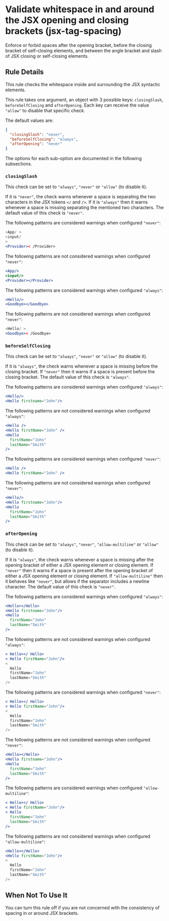 # Validate whitespace in and around the JSX opening and closing brackets (jsx-tag-spacing)

Enforce or forbid spaces after the opening bracket, before the closing bracket of self-closing elements, and between the angle bracket and slash of JSX closing or self-closing elements.

## Rule Details

This rule checks the whitespace inside and surrounding the JSX syntactic elements.

This rule takes one argument, an object with 3 possible keys: `closingSlash`, `beforeSelfClosing` and `afterOpening`. Each key can receive the value `"allow"` to disable that specific check.

The default values are:

```json
{
  "closingSlash": "never",
  "beforeSelfClosing": "always",
  "afterOpening": "never"
}
```

The options for each sub-option are documented in the following subsections.

### `closingSlash`

This check can be set to `"always"`, `"never"` or `"allow"` (to disable it).

If it is `"never"`, the check warns whenever a space is separating the two characters in the JSX tokens `</` and `/>`. If it is `"always"` then it warns whenever a space is missing separating the mentioned two characters. The default value of this check is `"never"`.

The following patterns are considered warnings when configured `"never"`:

```jsx
<App/ >
<input/
>
<Provider>< /Provider>
```

The following patterns are not considered warnings when configured `"never"`:

```jsx
<App/>
<input/>
<Provider></Provider>
```

The following patterns are considered warnings when configured `"always"`:

```jsx
<Hello/>
<Goodbye></Goodbye>
```

The following patterns are not considered warnings when configured `"never"`:

```jsx
<Hello/ >
<Goodbye>< /Goodbye>
```

### `beforeSelfClosing`

This check can be set to `"always"`, `"never"` or `"allow"` (to disable it).

If it is `"always"`, the check warns whenever a space is missing before the closing bracket. If `"never"` then it warns if a space is present before the closing bracket. The default value of this check is `"always"`.

The following patterns are considered warnings when configured `"always"`:

```jsx
<Hello/>
<Hello firstname="John"/>
```

The following patterns are not considered warnings when configured `"always"`:

```jsx
<Hello />
<Hello firstName="John" />
<Hello
  firstName="John"
  lastName="Smith"
/>
```

The following patterns are considered warnings when configured `"never"`:

```jsx
<Hello />
<Hello firstName="John" />
```

The following patterns are not considered warnings when configured `"never"`:

```jsx
<Hello/>
<Hello firstname="John"/>
<Hello
  firstName="John"
  lastName="Smith"
/>
```

### `afterOpening`

This check can be set to `"always"`, `"never"`, `"allow-multiline"` or `"allow"` (to disable it).

If it is `"always"`, the check warns whenever a space is missing after the opening bracket of either a JSX opening element or closing element. If `"never"` then it warns if a space is present after the opening bracket of either a JSX opening element or closing element. If `"allow-multiline"` then it behaves like `"never"`, but allows if the separator includes a newline character. The default value of this check is `"never"`.

The following patterns are considered warnings when configured `"always"`:

```jsx
<Hello></Hello>
<Hello firstname="John"/>
<Hello
  firstName="John"
  lastName="Smith"
/>
```

The following patterns are not considered warnings when configured `"always"`:

```jsx
< Hello></ Hello>
< Hello firstName="John"/>
<
  Hello
  firstName="John"
  lastName="Smith"
/>
```

The following patterns are considered warnings when configured `"never"`:

```jsx
< Hello></ Hello>
< Hello firstName="John"/>
<
  Hello
  firstName="John"
  lastName="Smith"
/>
```

The following patterns are not considered warnings when configured `"never"`:

```jsx
<Hello></Hello>
<Hello firstname="John"/>
<Hello
  firstName="John"
  lastName="Smith"
/>
```

The following patterns are considered warnings when configured `"allow-multiline"`:

```jsx
< Hello></ Hello>
< Hello firstName="John"/>
< Hello
  firstName="John"
  lastName="Smith"
/>
```

The following patterns are not considered warnings when configured `"allow-multiline"`:

```jsx
<Hello></Hello>
<Hello firstName="John"/>
<
  Hello
  firstName="John"
  lastName="Smith"
/>
```

## When Not To Use It

You can turn this rule off if you are not concerned with the consistency of spacing in or around JSX brackets.
